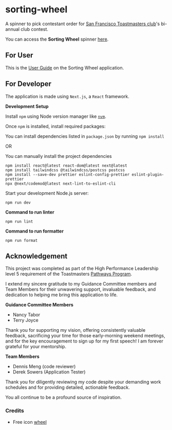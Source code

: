 # sorting-wheel

A spinner to pick contestant order for [San Francisco Toastmasters club](https://www.toastmasters.org/Find-a-Club/00001771-san-francisco-toastmasters)'s bi-annual club contest.

You can access the **Sorting Wheel** spinner [here](https://sorting-wheel.vercel.app/).

## For User

This is the [User Guide](UserGuide.pdf) on the Sorting Wheel application.

## For Developer

The application is made using `Next.js`, a `React` framework.

**Development Setup**

Install `npm` using Node version manager like [`nvm`](https://github.com/nvm-sh/nvm).

Once `npm` is installed, install required packages:

You can install dependencies listed in `package.json` by running `npm install`

OR

You can manually install the project dependencies

```
npm install react@latest react-dom@latest next@latest
npm install tailwindcss @tailwindcss/postcss postcss
npm install --save-dev prettier eslint-config-prettier eslint-plugin-prettier
npx @next/codemod@latest next-lint-to-eslint-cli
```

Start your development Node.js server:

`npm run dev`

**Command to run linter**

`npm run lint`

**Command to run formatter**

`npm run format`

## Acknowledgement

This project was completed as part of the High Performance Leadership level 5 requirement of the Toastmasters [Pathways Program](https://www.toastmasters.org/education/pathways).

I extend my sincere gratitude to my Guidance Committee members and Team Members for their unwavering support, invaluable feedback, and dedication to helping me bring this application to life.

**Guidance Committee Members**

- Nancy Tabor
- Terry Joyce

Thank you for supporting my vision, offering consistently valuable feedback, sacrificing your time for those early-morning weekend meetings, and for the key encouragement to sign up for my first speech! I am forever grateful for your mentorship.

**Team Members**

- Dennis Meng (code reviewer)
- Derek Sowers (Application Tester)

Thank you for diligently reviewing my code despite your demanding work schedules and for providing detailed, actionable feedback.

You all continue to be a profound source of inspiration.

### Credits

- Free icon [wheel](https://www.flaticon.com/free-icons/wheel)
